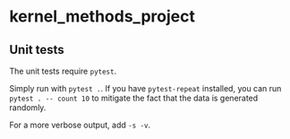 # kernel_methods_project
 
 ## Unit tests
 The unit tests require `pytest`.
 
 Simply run with ` pytest . `. If you have `pytest-repeat` installed, you can run `pytest . -- count 10` to mitigate the fact that the data is generated randomly.
 
 For a more verbose output, add `-s -v`.
